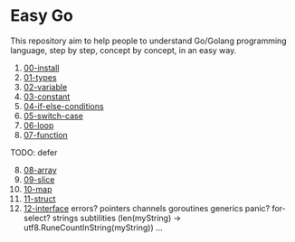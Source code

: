 # Easy Go

This repository aim to help people to understand Go/Golang programming language, step by step, concept by concept, in an easy way.

1. [00-install](./concepts/00-install.md)
2. [01-types](./concepts/01-types.md)
3. [02-variable](./concepts/02-variable.md)
4. [03-constant](./concepts/03-constant.md)
5. [04-if-else-conditions](./concepts/04-if-else-conditions.md)
6. [05-switch-case](./concepts/05-switch-case.md)
6. [06-loop](./concepts/06-loop.md)
7. [07-function](./concepts/07-function.md)

TODO: defer

8. [08-array](./concepts/08-array.md)
9. [09-slice](./concepts/09-slice.md)
9. [10-map](./concepts/10-map.md)
9. [11-struct](./concepts/11-struct.md)
9. [12-interface](./concepts/12-interface.md)
errors?
pointers
channels
goroutines
generics
panic?
for-select?
strings subtilities (len(myString) -> utf8.RuneCountInString(myString))
...

